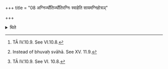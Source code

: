 +++
title = "08 अग्निर्ज्योतिर्ज्योतिरग्निः स्वाहेति सायमग्निहोत्रञ्"

+++

<details><summary>थिते</summary>

8. With agnirjyotir jyotiragniḥ svāhā[^1] he offers the Agnihotra in the evening[^2]; with sūryo jyotir jyotiḥ sūryaḥ svāhā[^3] in the morning.   

[^1]: TĀ IV.10.9. See VI.10.8.   

[^2]: Instead of bhuvaḥ svāhā. See XV. 11.9.  

[^3]: TĀ IV.10.9. See VI. 10.8.  
</details>
